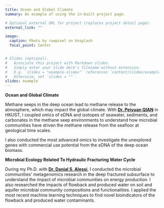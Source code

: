 ```yaml
---
title: Ocean and Global Climate
summary: An example of using the in-built project page.

# Optional external URL for project (replaces project detail page).
external_link: ""

image:
  caption: Photo by rawpixel on Unsplash
  focal_point: Center


# Slides (optional).
#   Associate this project with Markdown slides.
#   Simply enter your slide deck's filename without extension.
#   E.g. `slides = "example-slides"` references `content/slides/example-slides.md`.
#   Otherwise, set `slides = ""`.
slides: example
---
```


<b>Ocean and Global Climate</b>

Methane seeps in the deep ocean lead to methane release to the atmosphere, which may impact the global climate. With [**Dr. Peiyuan QIAN**](https://life-sci.ust.hk/team/pei-yuan-qian/) in HKUST, I coupled omics of eDNA and isotopes of seawater, sediments, and carbonates in the methane seep environments to understand how microbial communities have driven the methane release from the seafloor at geological time scales. 

I also conducted the most advanced omics to investigate the unexplored genes with commercial use potential from the eDNA of the deep ocean biomass.  

<b>Microbial Ecology Related To Hydraulic Fracturing Water Cycle</b>

During my Ph.D. with [**Dr. Danial S. Alessi**](http://alessilaboratory.com/), I conducted the microbial communities' metagenomics research in the deep fractured subsurface to understand the impact of microbial communities on energy production. I also researched the impacts of flowback and produced water on soil and aquifer microbial community compositions and functionalities. I applied the most recent machine learning techniques to find novel bioindicators of the flowback and produced water contaminants. 

